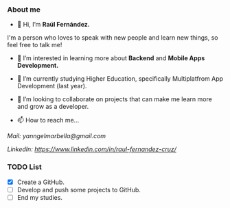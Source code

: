 ### About me
- 👋 Hi, I’m **Raúl Fernández.**

I'm a person who loves to speak with new people and learn new things, so feel free to talk me!

- 👀 I’m interested in learning more about **Backend** and **Mobile Apps Development.**

- 🌱 I’m currently studying Higher Education, specifically Multiplatfrom App Development (last year).

- 💞️ I’m looking to collaborate on projects that can make me learn more and grow as a developer.

- 📫 How to reach me...

_Mail: yanngelmarbella@gmail.com_

_LinkedIn: https://www.linkedin.com/in/raul-fernandez-cruz/_


### TODO List
- [X] Create a GitHub.
- [ ] Develop and push some projects to GitHub.
- [ ] End my studies.

<!---
raulfc2000/raulfc2000 is a ✨ special ✨ repository because its `README.md` (this file) appears on your GitHub profile.
You can click the Preview link to take a look at your changes.
--->
